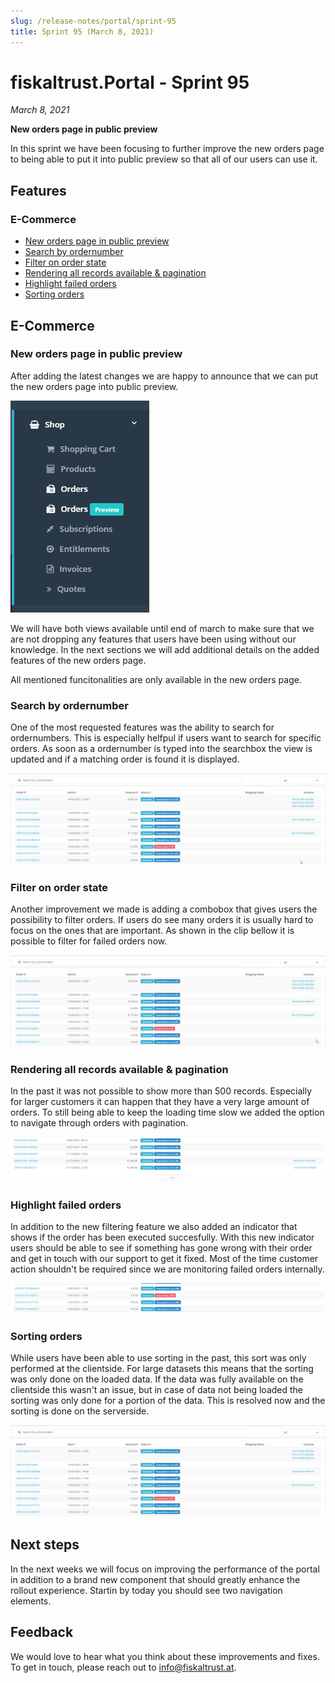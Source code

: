 ```yaml
---
slug: /release-notes/portal/sprint-95
title: Sprint 95 (March 8, 2021)
---
```


# fiskaltrust.Portal - Sprint 95
_March 8, 2021_

**New orders page in public preview**

In this sprint we have been focusing to further improve the new orders page to being able to put it into public preview so that all of our users can use it.

## Features

### E-Commerce 
- [New orders page in public preview](#new-orders-page-in-public-preview)
- [Search by ordernumber](#search-by-ordernumber)
- [Filter on order state](#filter-on-order-state)
- [Rendering all records available & pagination](#rendering-all-records-available--pagination)
- [Highlight failed orders](#highlight-failed-orders)
- [Sorting orders](#sorting-orders)

## E-Commerce

### New orders page in public preview

After adding the latest changes we are happy to announce that we can put the new orders page into public preview. 

![orders-nav](images/sprint-95/orders-nav.png)

We will have both views available until end of march to make sure that we are not dropping any features that users have been using without our knowledge. In the next sections we will add additional details on the added features of the new orders page.

<div class="alert alert--warning" role="alert">All mentioned funcitonalities are only available in the new orders page.</div>

### Search by ordernumber

One of the most requested features was the ability to search for ordernumbers. This is especially helfpul if users want to search for specific orders. As soon as a ordernumber is typed into the searchbox the view is updated and if a matching order is found it is displayed.

![orders-search](images/sprint-95/orders-search.gif)

### Filter on order state

Another improvement we made is adding a combobox that gives users the possibility to filter orders. If users do see many orders it is usually hard to focus on the ones that are important. As shown in the clip bellow it is possible to filter for failed orders now.

![orders-filter](images/sprint-95/orders-filter.gif)

### Rendering all records available & pagination

In the past it was not possible to show more than 500 records. Especially for larger customers it can happen that they have a very large amount of orders. To still being able to keep the loading time slow we added the option to navigate through orders with pagination. 

![orders-pagination](images/sprint-95/orders-pagination.png)

### Highlight failed orders

In addition to the new filtering feature we also added an indicator that shows if the order has been executed succesfully. With this new indicator users should be able to see if something has gone wrong with their order and get in touch with our support to get it fixed. Most of the time customer action shouldn't be required since we are monitoring failed orders internally.

![orders-failures](images/sprint-95/orders-failures.png)

### Sorting orders

While users have been able to use sorting in the past, this sort was only performed at the clientside. For large datasets this means that the sorting was only done on the loaded data. If the data was fully available on the clientside this wasn't an issue, but in case of data not being loaded the sorting was only done for a portion of the data. This is resolved now and the sorting is done on the serverside.

![orders-sorting](images/sprint-95/orders-sorting.gif)

## Next steps
In the next weeks we will focus on improving the performance of the portal in addition to a brand new component that should greatly enhance the rollout experience. Startin by today you should see two navigation elements. 

## Feedback
We would love to hear what you think about these improvements and fixes. To get in touch, please reach out to [info@fiskaltrust.at](mailto:info@fiskaltrust.at).